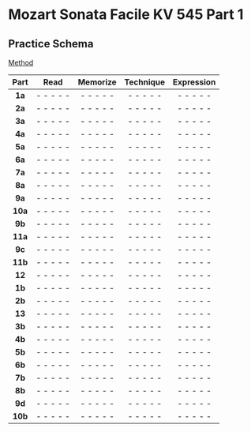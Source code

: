 Mozart Sonata Facile KV 545 Part 1
==================================

Practice Schema
---------------

[Method](/methods/practice-schema.md)

|  Part   |   Read    | Memorize  | Technique |Expression |
|:-------:|:---------:|:---------:|:---------:|:---------:|
| __1a__  | - - - - - | - - - - - | - - - - - | - - - - - |
| __2a__  | - - - - - | - - - - - | - - - - - | - - - - - |
| __3a__  | - - - - - | - - - - - | - - - - - | - - - - - |
| __4a__  | - - - - - | - - - - - | - - - - - | - - - - - |
| __5a__  | - - - - - | - - - - - | - - - - - | - - - - - |
| __6a__  | - - - - - | - - - - - | - - - - - | - - - - - |
| __7a__  | - - - - - | - - - - - | - - - - - | - - - - - |
| __8a__  | - - - - - | - - - - - | - - - - - | - - - - - |
| __9a__  | - - - - - | - - - - - | - - - - - | - - - - - |
| __10a__ | - - - - - | - - - - - | - - - - - | - - - - - |
| __9b__  | - - - - - | - - - - - | - - - - - | - - - - - |
| __11a__ | - - - - - | - - - - - | - - - - - | - - - - - |
| __9c__  | - - - - - | - - - - - | - - - - - | - - - - - |
| __11b__ | - - - - - | - - - - - | - - - - - | - - - - - |
| __12__  | - - - - - | - - - - - | - - - - - | - - - - - |
| __1b__  | - - - - - | - - - - - | - - - - - | - - - - - |
| __2b__  | - - - - - | - - - - - | - - - - - | - - - - - |
| __13__  | - - - - - | - - - - - | - - - - - | - - - - - |
| __3b__  | - - - - - | - - - - - | - - - - - | - - - - - |
| __4b__  | - - - - - | - - - - - | - - - - - | - - - - - |
| __5b__  | - - - - - | - - - - - | - - - - - | - - - - - |
| __6b__  | - - - - - | - - - - - | - - - - - | - - - - - |
| __7b__  | - - - - - | - - - - - | - - - - - | - - - - - |
| __8b__  | - - - - - | - - - - - | - - - - - | - - - - - |
| __9d__  | - - - - - | - - - - - | - - - - - | - - - - - |
| __10b__ | - - - - - | - - - - - | - - - - - | - - - - - |
